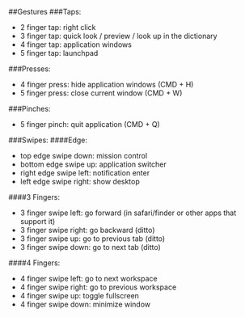 ##Gestures
###Taps:
* 2 finger tap: right click 
* 3 finger tap: quick look / preview / look up in the dictionary
* 4 finger tap: application windows
* 5 finger tap: launchpad


###Presses:
* 4 finger press: hide application windows (CMD + H)
* 5 finger press: close current window (CMD + W)

###Pinches:
* 5 finger pinch: quit application (CMD + Q)

###Swipes:
####Edge:
* top edge swipe down: mission control
* bottom edge swipe up: application switcher
* right edge swipe left: notification enter
* left edge swipe right: show desktop

####3 Fingers:
* 3 finger swipe left: go forward (in safari/finder or other apps that support it)
* 3 finger swipe right: go backward (ditto)
* 3 finger swipe up: go to previous tab (ditto)
* 3 finger swipe down: go to next tab (ditto)

####4 Fingers:
* 4 finger swipe left: go to next workspace
* 4 finger swipe right: go to previous workspace
* 4 finger swipe up: toggle fullscreen
* 4 finger swipe down: minimize window


